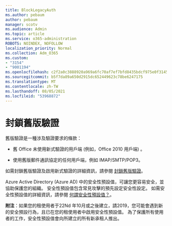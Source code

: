 ```yaml
---
title: BlockLegacyAuth
ms.author: pebaum
author: pebaum
manager: scotv
ms.audience: Admin
ms.topic: article
ms.service: o365-administration
ROBOTS: NOINDEX, NOFOLLOW
localization_priority: Normal
ms.collection: Adm_O365
ms.custom:
- "3154"
- "9001194"
ms.openlocfilehash: c2f2a0c3888920a969a6fc70af7ef7bfd8435bdcf975e0f31452b5da85e3a208
ms.sourcegitcommit: b5f7da89a650d2915dc652449623c78be6247175
ms.translationtype: MT
ms.contentlocale: zh-TW
ms.lasthandoff: 08/05/2021
ms.locfileid: "53968872"
---
```

# <a name="blocking-legacy-authentication"></a>封鎖舊版驗證

舊版驗證是一種涉及驗證要求的條款：

- 舊 Office 未使用新式驗證的用戶端 (例如，Office 2010 用戶端) 。

- 使用舊版郵件通訊協定的任何用戶端，例如 IMAP/SMTP/POP3。

如需封鎖舊版驗證及啟用新式驗證的詳細資訊，請參閱 [封鎖舊版驗證](https://docs.microsoft.com/azure/active-directory/conditional-access/concept-conditional-access-block-legacy-authentication)。

Azure Active Directory (Azure AD) 中的安全性預設值，可讓您更容易安全，並協助保護您的組織。 安全性預設值包含常見攻擊的預先設定安全性設定。
如需安全性預設值的詳細資訊，請參閱 [何謂安全性預設值？](https://docs.microsoft.com/azure/active-directory/fundamentals/concept-fundamentals-security-defaults)。 

**附注**：如果您的租使用者于22Nd 年10月或之後建立，請2019，您可能會遇到新的安全預設行為，且已在您的租使用者中啟用安全性預設值。  為了保護所有使用者的工作，安全性預設值會向所建立的所有新承租人推出。
